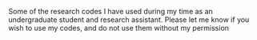 Some of the research codes I have used during my time as an undergraduate student and research assistant. Please let me know if you wish to use my codes, and do not use them without my permission
